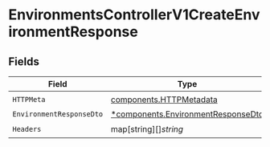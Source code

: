 # EnvironmentsControllerV1CreateEnvironmentResponse


## Fields

| Field                                                                                   | Type                                                                                    | Required                                                                                | Description                                                                             |
| --------------------------------------------------------------------------------------- | --------------------------------------------------------------------------------------- | --------------------------------------------------------------------------------------- | --------------------------------------------------------------------------------------- |
| `HTTPMeta`                                                                              | [components.HTTPMetadata](../../models/components/httpmetadata.md)                      | :heavy_check_mark:                                                                      | N/A                                                                                     |
| `EnvironmentResponseDto`                                                                | [*components.EnvironmentResponseDto](../../models/components/environmentresponsedto.md) | :heavy_minus_sign:                                                                      | Created                                                                                 |
| `Headers`                                                                               | map[string][]*string*                                                                   | :heavy_check_mark:                                                                      | N/A                                                                                     |